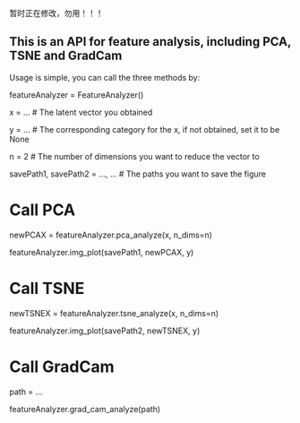 暂时正在修改，勿用！！！

## This is an API for feature analysis, including PCA, TSNE and GradCam

Usage is simple, you can call the three methods by:

featureAnalyzer = FeatureAnalyzer()

x = ... # The latent vector you obtained

y = ... # The corresponding category for the x, if not obtained, set it to be None

n = 2   # The number of dimensions you want to reduce the vector to

savePath1, savePath2 = ..., ... # The paths you want to save the figure

# Call PCA
newPCAX = featureAnalyzer.pca_analyze(x, n_dims=n)

featureAnalyzer.img_plot(savePath1, newPCAX, y)

# Call TSNE
newTSNEX = featureAnalyzer.tsne_analyze(x, n_dims=n)

featureAnalyzer.img_plot(savePath2, newTSNEX, y)

# Call GradCam
path = ...

featureAnalyzer.grad_cam_analyze(path)


